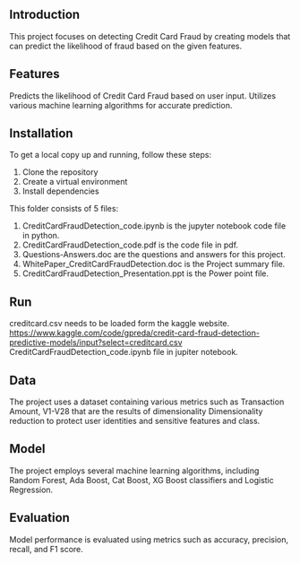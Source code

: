 ## Introduction
This project focuses on detecting Credit Card Fraud by creating models that can predict the likelihood of fraud based on the given features.

## Features
Predicts the likelihood of Credit Card Fraud based on user input.
Utilizes various machine learning algorithms for accurate prediction.


## Installation
To get a local copy up and running, follow these steps:
1) Clone the repository
2) Create a virtual environment
3) Install dependencies

This folder consists of 5 files:

1) CreditCardFraudDetection_code.ipynb is the jupyter notebook code file in python.
2) CreditCardFraudDetection_code.pdf is the code file in pdf.
3) Questions-Answers.doc are the questions and answers for this project.
4) WhitePaper_CreditCardFraudDetection.doc is the Project summary file.
5) CreditCardFraudDetection_Presentation.ppt  is the Power point file.

## Run
creditcard.csv needs to be loaded form the kaggle website.
https://www.kaggle.com/code/gpreda/credit-card-fraud-detection-predictive-models/input?select=creditcard.csv
CreditCardFraudDetection_code.ipynb file in jupiter notebook.

## Data
The project uses a dataset containing various metrics such as Transaction Amount, V1-V28 that are the results of dimensionality Dimensionality reduction to protect user identities and sensitive features and class. 

## Model
The project employs several machine learning algorithms, including Random Forest, Ada Boost, Cat Boost, XG Boost classifiers and Logistic Regression.

## Evaluation
Model performance is evaluated using metrics such as accuracy, precision, recall, and F1 score. 
